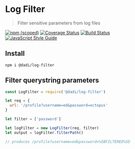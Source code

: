 # Log Filter

> Filter sensitive parameters from log files

[![npm (scoped)](https://img.shields.io/npm/v/@dadi/log-filter.svg?maxAge=10800&style=flat-square)](https://www.npmjs.com/package/@dadi/log-filter)
[![Coverage Status](https://coveralls.io/repos/github/dadi/log-filter/badge.svg?branch=master)](https://coveralls.io/github/dadi/log-filter?branch=master)
[![Build Status](https://travis-ci.org/dadi/log-filter.svg?branch=master)](https://travis-ci.org/dadi/log-filter)
[![JavaScript Style Guide](https://img.shields.io/badge/code%20style-standard-brightgreen.svg?style=flat-square)](http://standardjs.com/)

## Install

```
npm i @dadi/log-filter
```

## Filter querystring parameters

```js
const LogFilter = require('@dadi/log-filter')

let req = {
  url: '/profile?username=ed&password=octopus'
}

let filter = ['password']

let logFilter = new LogFilter(req, filter)
let output = logFilter.filterPath()

// produces /profile?username=ed&password=%5BFILTERED%5D
```


